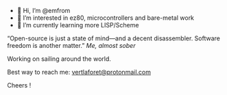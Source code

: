 - 👋 Hi, I’m @emfrom
- 👀 I’m interested in ez80, microcontrollers and bare-metal work
- 🌱 I’m currently learning more LISP/Scheme

“Open-source is just a state of mind—and a decent disassembler.
Software freedom is another matter.”
_Me, almost sober_

Working on sailing around the world. 
  
Best way to reach me: <vertlaforet@protonmail.com>



Cheers !



<!---
emfrom/emfrom is a ✨ special ✨ repository because its `README.md` (this file) appears on your GitHub profile.
You can click the Preview link to take a look at your changes.
--->
